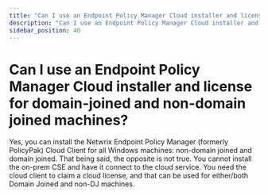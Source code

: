 ```yaml
---
title: "Can I use an Endpoint Policy Manager Cloud installer and license for domain-joined and non-domain joined machines?"
description: "Can I use an Endpoint Policy Manager Cloud installer and license for domain-joined and non-domain joined machines?"
sidebar_position: 40
---
```


# Can I use an Endpoint Policy Manager Cloud installer and license for domain-joined and non-domain joined machines?

Yes, you can install the Netwrix Endpoint Policy Manager (formerly PolicyPak) Cloud Client for all
Windows machines: non-domain joined and domain joined. That being said, the opposite is not true.
You cannot install the on-prem CSE and have it connect to the cloud service. You need the cloud
client to claim a cloud license, and that can be used for either/both Domain Joined and non-DJ
machines.
